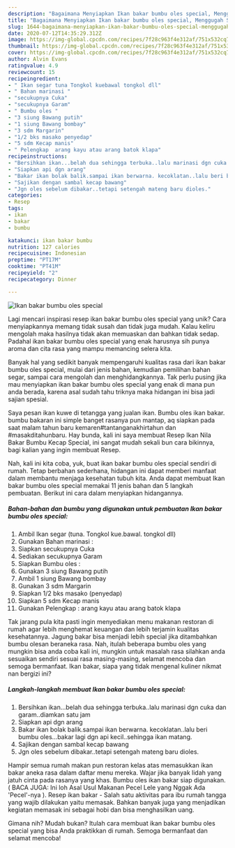 ```yaml
---
description: "Bagaimana Menyiapkan Ikan bakar bumbu oles special, Menggugah Selera"
title: "Bagaimana Menyiapkan Ikan bakar bumbu oles special, Menggugah Selera"
slug: 1644-bagaimana-menyiapkan-ikan-bakar-bumbu-oles-special-menggugah-selera
date: 2020-07-12T14:35:29.312Z
image: https://img-global.cpcdn.com/recipes/7f28c963f4e312af/751x532cq70/ikan-bakar-bumbu-oles-special-foto-resep-utama.jpg
thumbnail: https://img-global.cpcdn.com/recipes/7f28c963f4e312af/751x532cq70/ikan-bakar-bumbu-oles-special-foto-resep-utama.jpg
cover: https://img-global.cpcdn.com/recipes/7f28c963f4e312af/751x532cq70/ikan-bakar-bumbu-oles-special-foto-resep-utama.jpg
author: Alvin Evans
ratingvalue: 4.9
reviewcount: 15
recipeingredient:
- " Ikan segar tuna Tongkol kuebawal tongkol dll"
- " Bahan marinasi "
- "secukupnya Cuka"
- "secukupnya Garam"
- " Bumbu oles "
- "3 siung Bawang putih"
- "1 siung Bawang bombay"
- "3 sdm Margarin"
- "1/2 bks masako penyedap"
- "5 sdm Kecap manis"
- " Pelengkap  arang kayu atau arang batok klapa"
recipeinstructions:
- "Bersihkan ikan...belah dua sehingga terbuka..lalu marinasi dgn cuka dan garam..diamkan satu jam"
- "Siapkan api dgn arang"
- "Bakar ikan bolak balik.sampai ikan berwarna. kecoklatan..lalu beri bumbu oles...bakar lagi dgn api kecil..sehingga ikan matang."
- "Sajikan dengan sambal kecap bawang"
- "Jgn oles sebelum dibakar..tetapi setengah mateng baru dioles."
categories:
- Resep
tags:
- ikan
- bakar
- bumbu

katakunci: ikan bakar bumbu 
nutrition: 127 calories
recipecuisine: Indonesian
preptime: "PT17M"
cooktime: "PT41M"
recipeyield: "2"
recipecategory: Dinner

---
```



![Ikan bakar bumbu oles special](https://img-global.cpcdn.com/recipes/7f28c963f4e312af/751x532cq70/ikan-bakar-bumbu-oles-special-foto-resep-utama.jpg)

Lagi mencari inspirasi resep ikan bakar bumbu oles special yang unik? Cara menyiapkannya memang tidak susah dan tidak juga mudah. Kalau keliru mengolah maka hasilnya tidak akan memuaskan dan bahkan tidak sedap. Padahal ikan bakar bumbu oles special yang enak harusnya sih punya aroma dan cita rasa yang mampu memancing selera kita.

Banyak hal yang sedikit banyak mempengaruhi kualitas rasa dari ikan bakar bumbu oles special, mulai dari jenis bahan, kemudian pemilihan bahan segar, sampai cara mengolah dan menghidangkannya. Tak perlu pusing jika mau menyiapkan ikan bakar bumbu oles special yang enak di mana pun anda berada, karena asal sudah tahu triknya maka hidangan ini bisa jadi sajian spesial.

Saya pesan ikan kuwe di tetangga yang jualan ikan. Bumbu oles ikan bakar. bumbu bakaran ini simple banget rasanya pun mantap, aq siapkan pada saat malam tahun baru kemaren#tantanganakhirtahun dan #masakditahunbaru. Hay bunda, kali ini saya membuat Resep Ikan Nila Bakar Bumbu Kecap Special, ini sangat mudah sekali bun cara bikinnya, bagi kalian yang ingin membuat Resep.


Nah, kali ini kita coba, yuk, buat ikan bakar bumbu oles special sendiri di rumah. Tetap berbahan sederhana, hidangan ini dapat memberi manfaat dalam membantu menjaga kesehatan tubuh kita. Anda dapat membuat Ikan bakar bumbu oles special memakai 11 jenis bahan dan 5 langkah pembuatan. Berikut ini cara dalam menyiapkan hidangannya.

<!--inarticleads1-->

##### Bahan-bahan dan bumbu yang digunakan untuk pembuatan Ikan bakar bumbu oles special:

1. Ambil  Ikan segar (tuna. Tongkol kue.bawal. tongkol dll)
1. Gunakan  Bahan marinasi :
1. Siapkan secukupnya Cuka
1. Sediakan secukupnya Garam
1. Siapkan  Bumbu oles :
1. Gunakan 3 siung Bawang putih
1. Ambil 1 siung Bawang bombay
1. Gunakan 3 sdm Margarin
1. Siapkan 1/2 bks masako (penyedap)
1. Siapkan 5 sdm Kecap manis
1. Gunakan  Pelengkap : arang kayu atau arang batok klapa


Tak jarang pula kita pasti ingin menyediakan menu makanan restoran di rumah agar lebih menghemat keuangan dan lebih terjamin kualitas kesehatannya. Jagung bakar bisa menjadi lebih special jika ditambahkan bumbu olesan beraneka rasa. Nah, itulah beberapa bumbu oles yang mungkin bisa anda coba kali ini, mungkin untuk masalah rasa silahkan anda sesuaikan sendiri sesuai rasa masing-masing, selamat mencoba dan semoga bermanfaat. Ikan bakar, siapa yang tidak mengenal kuliner nikmat nan bergizi ini? 

<!--inarticleads2-->

##### Langkah-langkah membuat Ikan bakar bumbu oles special:

1. Bersihkan ikan...belah dua sehingga terbuka..lalu marinasi dgn cuka dan garam..diamkan satu jam
1. Siapkan api dgn arang
1. Bakar ikan bolak balik.sampai ikan berwarna. kecoklatan..lalu beri bumbu oles...bakar lagi dgn api kecil..sehingga ikan matang.
1. Sajikan dengan sambal kecap bawang
1. Jgn oles sebelum dibakar..tetapi setengah mateng baru dioles.


Hampir semua rumah makan pun restoran kelas atas memasukkan ikan bakar aneka rasa dalam daftar menu mereka. Wajar jika banyak lidah yang jatuh cinta pada rasanya yang khas. Bumbu oles ikan bakar siap digunakan. ( BACA JUGA: Ini loh Asal Usul Makanan Pecel Lele yang Nggak Ada &#39;Pecel&#39;-nya ). Resep ikan bakar - Salah satu aktivitas para ibu rumah tangga yang wajib dilakukan yaitu memasak. Bahkan banyak juga yang menjadikan kegiatan memasak ini sebagai hobi dan bisa menghasilkan uang. 

Gimana nih? Mudah bukan? Itulah cara membuat ikan bakar bumbu oles special yang bisa Anda praktikkan di rumah. Semoga bermanfaat dan selamat mencoba!
